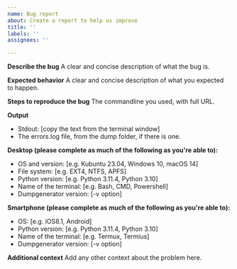 ```yaml
---
name: Bug report
about: Create a report to help us improve
title: ''
labels: ''
assignees: ''

---
```


**Describe the bug**
A clear and concise description of what the bug is.

**Expected behavior**
A clear and concise description of what you expected to happen.

**Steps to reproduce the bug**
The commandline you used, with full URL.

**Output**
- Stdout: [copy the text from the terminal window]
- The errors.log file, from the dump folder, if there is one.

**Desktop (please complete as much of the following as you're able to):**
 - OS and version: [e.g. Kubuntu 23.04, Windows 10, macOS 14]
 - File system: [e.g. EXT4, NTFS, APFS]
 - Python version: [e.g. Python 3.11.4, Python 3.10]
 - Name of the terminal: [e.g. Bash, CMD, Powershell]
 - Dumpgenerator version: [-v option]
   
**Smartphone (please complete as much of the following as you're able to):**
 - OS: [e.g. iOS8.1, Android]
 - Python version: [e.g. Python 3.11.4, Python 3.10] 
 - Name of the terminal: [e.g. Termux, Termius]
 - Dumpgenerator version: [-v option]

**Additional context**
Add any other context about the problem here.
